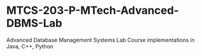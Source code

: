 # MTCS-203-P-MTech-Advanced-DBMS-Lab
Advanced Database Management Systems Lab Course implementations in Java, C++, Python
